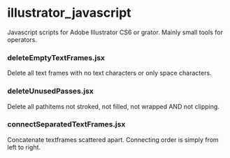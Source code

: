 # illustrator_javascript

Javascript scripts for Adobe Illustrator CS6 or grator.
Mainly small tools for operators.

### deleteEmptyTextFrames.jsx
Delete all text frames with no text characters or only space characters.

### deleteUnusedPasses.jsx
Delete all pathitems not stroked, not filled, not wrapped AND not clipping.

### connectSeparatedTextFrames.jsx
Concatenate textframes scattered apart. Connecting order is simply from left to right.
